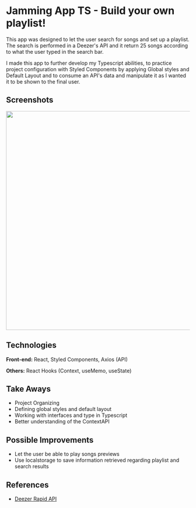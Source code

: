 
# Jamming App TS - Build your own playlist!

This app was designed to let the user search for songs and set up a playlist.
The search is performed in a Deezer's API and it return 25 songs according to what the user typed in the search bar.

I made this app to further develop my Typescript abilities, to practice project configuration with Styled Components by applying Global styles and Default Layout and to consume an API's data and manipulate it as I wanted it to be shown to the final user.


## Screenshots

<img src="https://github.com/kunzeleric/ts-jamming-app/assets/114115220/05c0205d-a9f4-4146-8d2a-b88c310f2032" width="600" height="600" />


## Technologies

**Front-end:** React, Styled Components, Axios (API)

**Others:** React Hooks (Context, useMemo, useState)


## Take Aways

- Project Organizing
- Defining global styles and default layout
- Working with interfaces and type in Typescript
- Better understanding of the ContextAPI


## Possible Improvements

- Let the user be able to play songs previews
- Use localstorage to save information retrieved regarding playlist and search results



## References

 - [Deezer Rapid API](https://rapidapi.com/deezerdevs/api/deezer-1)